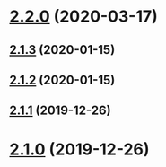 # [2.2.0](https://github.com/ericblade/mws-advanced/compare/2.1.3...2.2.0) (2020-03-17)

## [2.1.3](https://github.com/ericblade/mws-advanced/compare/2.1.2...2.1.3) (2020-01-15)

## [2.1.2](https://github.com/ericblade/mws-advanced/compare/2.1.1...2.1.2) (2020-01-15)

## [2.1.1](https://github.com/ericblade/mws-advanced/compare/2.1.0...2.1.1) (2019-12-26)

# [2.1.0](https://github.com/ericblade/mws-advanced/compare/2.0.9...2.1.0) (2019-12-26)
